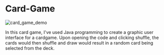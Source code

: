 # Card-Game
![card_game_demo](https://user-images.githubusercontent.com/32347822/31254156-851a1072-a9f5-11e7-9bfc-d2211ea65b7a.png)

In this card game, I've used Java programming to create a graphic user interface for a cardgame. Upon opening the code and clicking shuffle, the cards would then shuffle and draw would result in a random card being selected from the deck.
